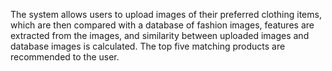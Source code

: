 The system allows users to upload images of their preferred clothing items, which are then compared with a database of fashion images, 
features are extracted from the images, and similarity between uploaded images and database images is calculated. The top five 
matching products are recommended to the user. 
